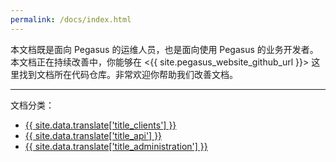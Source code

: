 ```yaml
---
permalink: /docs/index.html
---
```


本文档既是面向 Pegasus 的运维人员，也是面向使用 Pegasus 的业务开发者。本文档正在持续改善中，你能够在 <{{ site.pegasus_website_github_url }}> 这里找到文档所在代码仓库。非常欢迎你帮助我们改善文档。

-----

文档分类：

- [{{ site.data.translate['title_clients'] }}](/clients)
- [{{ site.data.translate['title_api'] }}](/api)
- [{{ site.data.translate['title_administration'] }}](/administration)
